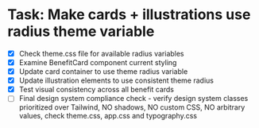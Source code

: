 # Task: Make cards + illustrations use radius theme variable

- [x] Check theme.css file for available radius variables
- [x] Examine BenefitCard component current styling
- [x] Update card container to use theme radius variable
- [x] Update illustration elements to use consistent theme radius
- [x] Test visual consistency across all benefit cards
- [ ] Final design system compliance check - verify design system classes prioritized over Tailwind, NO shadows, NO custom CSS, NO arbitrary values, check theme.css, app.css and typography.css
